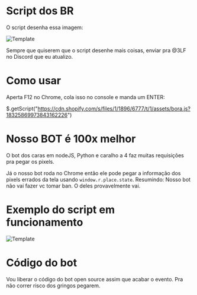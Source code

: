# Script dos BR
O script desenha essa imagem:

![Template](https://raw.githubusercontent.com/brunocassol/sandboxandutils/master/template.png)

Sempre que quiserem que o script desenhe mais coisas, enviar pra @3LF no Discord que eu atualizo.

# Como usar
Aperta F12 no Chrome, cola isso no console e manda um ENTER:

$.getScript("https://cdn.shopify.com/s/files/1/1896/6777/t/1/assets/bora.js?18325869973843162226")

# Nosso BOT é 100x melhor
O bot dos caras em nodeJS, Python e caralho a 4 faz muitas requisições pra pegar os pixels.

Já o nosso bot roda no Chrome então ele pode pegar a informação dos pixels errados da tela usando `window.r.place.state`. Resumindo: Nosso bot não vai fazer vc tomar ban. O deles provavelmente vai.

# Exemplo do script em funcionamento
![Template](https://raw.githubusercontent.com/brunocassol/sandboxandutils/master/demo.png)

# Código do bot
Vou liberar o código do bot open source assim que acabar o evento. Pra não correr risco dos gringos pegarem.